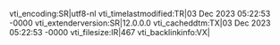 vti_encoding:SR|utf8-nl
vti_timelastmodified:TR|03 Dec 2023 05:22:53 -0000
vti_extenderversion:SR|12.0.0.0
vti_cacheddtm:TX|03 Dec 2023 05:22:53 -0000
vti_filesize:IR|467
vti_backlinkinfo:VX|
